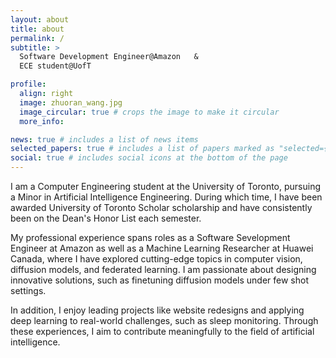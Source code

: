 ```yaml
---
layout: about
title: about
permalink: /
subtitle: >
  Software Development Engineer@Amazon   &   
  ECE student@UofT

profile:
  align: right
  image: zhuoran_wang.jpg
  image_circular: true # crops the image to make it circular
  more_info: 

news: true # includes a list of news items
selected_papers: true # includes a list of papers marked as "selected={true}"
social: true # includes social icons at the bottom of the page
---
```


<!-- Write your biography here. Tell the world about yourself. Link to your favorite [subreddit](http://reddit.com). You can put a picture in, too. The code is already in, just name your picture `prof_pic.jpg` and put it in the `img/` folder.

Put your address / P.O. box / other info right below your picture. You can also disable any of these elements by editing `profile` property of the YAML header of your `_pages/about.md`. Edit `_bibliography/papers.bib` and Jekyll will render your [publications page](/al-folio/publications/) automatically.

Link to your social media connections, too. This theme is set up to use [Font Awesome icons](https://fontawesome.com/) and [Academicons](https://jpswalsh.github.io/academicons/), like the ones below. Add your Facebook, Twitter, LinkedIn, Google Scholar, or just disable all of them. -->
I am a Computer Engineering student at the University of Toronto, pursuing a Minor in Artificial Intelligence Engineering. During which time, I have been awarded University of Toronto Scholar scholarship and have consistently been on the Dean's Honor List each semester. 

My professional experience spans roles as a Software Sevelopment Engineer at Amazon as well as a Machine Learning Researcher at Huawei Canada, where I have explored cutting-edge topics in computer vision, diffusion models, and federated learning. I am passionate about designing innovative solutions, such as finetuning diffusion models under few shot settings. 

In addition, I enjoy leading projects like website redesigns and applying deep learning to real-world challenges, such as sleep monitoring. Through these experiences, I aim to contribute meaningfully to the field of artificial intelligence.